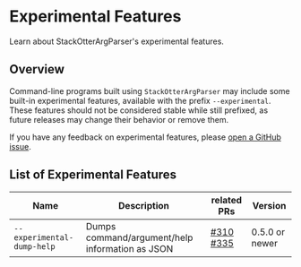 # Experimental Features

Learn about StackOtterArgParser's experimental features.

## Overview

Command-line programs built using `StackOtterArgParser` may include some built-in experimental features, available with the prefix `--experimental`. These features should not be considered stable while still prefixed, as future releases may change their behavior or remove them.

If you have any feedback on experimental features, please [open a GitHub issue][issue].

## List of Experimental Features

| Name | Description | related PRs | Version |
| ------------- | ------------- | ------------- | ------------- |
| `--experimental-dump-help`  | Dumps command/argument/help information as JSON | [#310][] [#335][] | 0.5.0 or newer |

[#310]: https://github.com/apple/swift-argument-parser/pull/310
[#335]: https://github.com/apple/swift-argument-parser/pull/335
[issue]: https://github.com/apple/swift-argument-parser/issues/new/choose 
